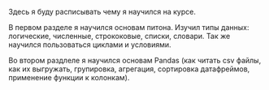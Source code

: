 Здесь я буду расписывать чему я научился на курсе.<br>

В первом разделе я научился основам питона. Изучил типы данных: логические, численные, стрококовые, списки, словари. Так же научился пользоваться циклами и условиями.<br>

Во втором раздлеле я научился основам Pandas (как читать csv файлы, как их выгружать, групировка, агрегация, сортировка датафреймов, применение функции к колонкам).<br>

